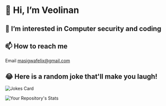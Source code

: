 # 👋 Hi, I’m Veolinan
## 👀 I’m interested in Computer security and coding

## 📫 How to reach me
Email masigwafelix@gmail.com

## 😂 Here is a random joke that'll make you laugh!
![Jokes Card](https://readme-jokes.vercel.app/api)

![Your Repository's Stats](https://github-readme-stats.vercel.app/api?username=Veolinan&show_icons=true)
